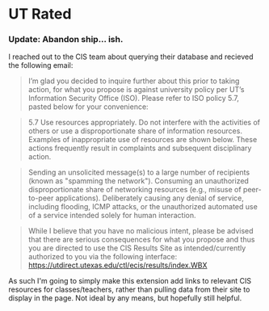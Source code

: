 # UT Rated
### Update: Abandon ship... ish.
I reached out to the CIS team about querying their database and recieved the following email:

> I’m glad you decided to inquire further about this prior to taking action, for what you propose is against university policy per UT’s Information Security Office (ISO). Please refer to ISO policy 5.7, pasted below for your convenience:

> 5.7 Use resources appropriately. Do not interfere with the activities of others or use a disproportionate share of information resources. Examples of inappropriate use of resources are shown below. These actions frequently result in complaints and subsequent disciplinary action.

>    Sending an unsolicited message(s) to a large number of recipients (known as "spamming the network").
    Consuming an unauthorized disproportionate share of networking resources (e.g., misuse of peer-to-peer applications).
    Deliberately causing any denial of service, including flooding, ICMP attacks, or the unauthorized automated use of a service intended solely for human interaction.

>While I believe that you have no malicious intent, please be advised that there are serious consequences for what you propose and thus you are directed to use the CIS Results Site as intended/currently authorized to you via the following interface:   https://utdirect.utexas.edu/ctl/ecis/results/index.WBX

As such I'm going to simply make this extension add links to relevant CIS resources for classes/teachers, rather than pulling data from their site to display in the page. Not ideal by any means, but hopefully still helpful.
